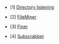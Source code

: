 - [1] [Directory listening](https://github.com/YasserGersy/cazador_unr/blob/master/doc/dirlister.md)

- [2] [FileMiner](https://github.com/YasserGersy/cazador_unr/blob/master/doc/fileminer.md)

- [3] [Finer](https://github.com/YasserGersy/cazador_unr/blob/master/doc/finder.md)

- [4] [Subscrabber](https://github.com/YasserGersy/cazador_unr/blob/master/doc/subscrabber.md)
